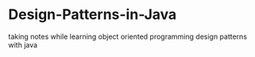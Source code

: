 # Design-Patterns-in-Java
taking notes while learning object oriented programming design patterns with java

